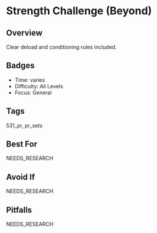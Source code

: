 # Strength Challenge (Beyond)

## Overview
Clear deload and conditioning rules included.

## Badges
- Time: varies
- Difficulty: All Levels
- Focus: General

## Tags
531_pr, pr_sets

## Best For
NEEDS_RESEARCH

## Avoid If
NEEDS_RESEARCH

## Pitfalls
NEEDS_RESEARCH
